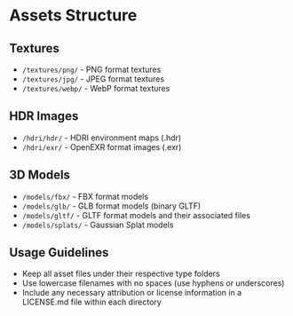 # Assets Structure

## Textures
- `/textures/png/` - PNG format textures
- `/textures/jpg/` - JPEG format textures
- `/textures/webp/` - WebP format textures

## HDR Images
- `/hdri/hdr/` - HDRI environment maps (.hdr)
- `/hdri/exr/` - OpenEXR format images (.exr)

## 3D Models
- `/models/fbx/` - FBX format models
- `/models/glb/` - GLB format models (binary GLTF)
- `/models/gltf/` - GLTF format models and their associated files
- `/models/splats/` - Gaussian Splat models

## Usage Guidelines
- Keep all asset files under their respective type folders
- Use lowercase filenames with no spaces (use hyphens or underscores)
- Include any necessary attribution or license information in a LICENSE.md file within each directory
